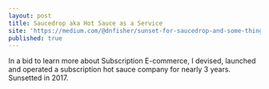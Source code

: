 ```yaml
---
layout: post
title: Saucedrop aka Hot Sauce as a Service
site: 'https://medium.com/@dnfisher/sunset-for-saucedrop-and-some-things-we-learned-along-the-way-84624549f88d'
published: true
---
```


In a bid to learn more about Subscription E-commerce, I devised, launched and operated a subscription hot sauce company for nearly 3 years. Sunsetted in 2017. 
